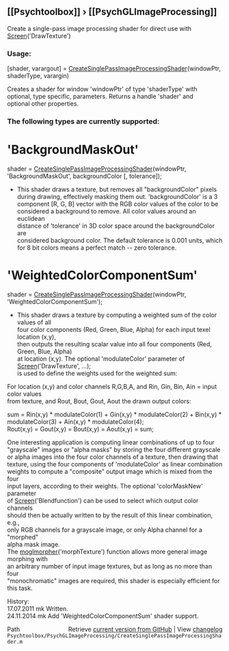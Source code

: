 ## [[Psychtoolbox]] &#8250; [[PsychGLImageProcessing]]

Create a single-pass image processing shader for direct use with [Screen](Screen)('DrawTexture')  
  
### Usage:  
  
[shader, varargout] = [CreateSinglePassImageProcessingShader](CreateSinglePassImageProcessingShader)(windowPtr, shaderType, varargin)  
  
Creates a shader for window 'windowPtr' of type 'shaderType' with  
optional, type specific, parameters. Returns a handle 'shader' and  
optional other properties.  
  
### The following types are currently supported:  
  
# 'BackgroundMaskOut'  
  
 shader = [CreateSinglePassImageProcessingShader](CreateSinglePassImageProcessingShader)(windowPtr, 'BackgroundMaskOut', backgroundColor [, tolerance]);  
 - This shader draws a texture, but removes all "backgroundColor" pixels  
 during drawing, effectively masking them out. 'backgroundColor' is a 3  
 component [R, G, B] vector with the RGB color values of the color to be  
 considered a background to remove. All color values around an euclidean  
 distance of 'tolerance' in 3D color space around the backgroundColor are  
 considered background color. The default tolerance is 0.001 units, which  
 for 8 bit colors means a perfect match -- zero tolerance.  
  
# 'WeightedColorComponentSum'  
  
 shader = [CreateSinglePassImageProcessingShader](CreateSinglePassImageProcessingShader)(windowPtr, 'WeightedColorComponentSum');  
 - This shader draws a texture by computing a weighted sum of the color values of all  
 four color components (Red, Green, Blue, Alpha) for each input texel location (x,y),  
 then outputs the resulting scalar value into all four components (Red, Green, Blue, Alpha)  
 at location (x,y). The optional 'modulateColor' parameter of [Screen](Screen)('DrawTexture', ...);  
 is used to define the weights used for the weighted sum:  
  
 For location (x,y) and color channels R,G,B,A, and Rin, Gin, Bin, Ain = input color values  
 from texture, and Rout, Bout, Gout, Aout the drawn output colors:  
  
 sum = Rin(x,y) \* modulateColor(1) + Gin(x,y) \* modulateColor(2) + Bin(x,y) \* modulateColor(3) + Ain(x,y) \* modulateColor(4);  
 Rout(x,y) = Gout(x,y) = Bout(x,y) = Aout(x,y) = sum;  
  
 One interesting application is computing linear combinations of up to four  
 "grayscale" images or "alpha masks" by storing the four different grayscale  
 or alpha images into the four color channels of a texture, then drawing that  
 texture, using the four components of 'modulateColor' as linear combination  
 weights to compute a "composite" output image which is mixed from the four  
 input layers, according to their weights. The optional 'colorMaskNew' parameter  
 of [Screen](Screen)('Blendfunction') can be used to select which output color channels  
 should then be actually written to by the result of this linear combination, e.g.,  
 only RGB channels for a grayscale image, or only Alpha channel for a "morphed"  
 alpha mask image.  
 The [moglmorpher](moglmorpher)('morphTexture') function allows more general image morphing with  
 an arbitrary number of input image textures, but as long as no more than four  
 "monochromatic" images are required, this shader is especially efficient for this task.  
  
History:  
17.07.2011  mk    Written.  
24.11.2014  mk    Add 'WeightedColorComponentSum' shader support.  




<div class="code_header" style="text-align:right;">
  <span style="float:left;">Path&nbsp;&nbsp;</span> <span class="counter">Retrieve <a href=
  "https://raw.github.com/Psychtoolbox-3/Psychtoolbox-3/beta/Psychtoolbox/PsychGLImageProcessing/CreateSinglePassImageProcessingShader.m">current version from GitHub</a> | View <a href=
  "https://github.com/Psychtoolbox-3/Psychtoolbox-3/commits/beta/Psychtoolbox/PsychGLImageProcessing/CreateSinglePassImageProcessingShader.m">changelog</a></span>
</div>
<div class="code">
  <code>Psychtoolbox/PsychGLImageProcessing/CreateSinglePassImageProcessingShader.m</code>
</div>

